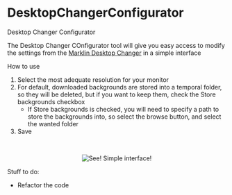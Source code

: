 # DesktopChangerConfigurator
Desktop Changer Configurator

The Desktop Changer COnfigurator tool will give you easy access to modify the settings from the <a href="https://github.com/Diablillowilly/DesktopChanger/">Marklin Desktop Changer</a> in a simple interface

How to use

1. Select the most adequate resolution for your monitor
2. For default, downloaded backgrounds are stored into a temporal folder, so they will be deleted, but if you want to keep them, check the Store backgrounds checkbox
    - If Store backgrounds is checked, you will need to specify a path to store the backgrounds into, so select the browse button, and select the wanted folder
3. Save

<br>

<p align="center">
  <img  alt="See! Simple interface!" src="https://i.imgur.com/m6jyjwT.png">
</p>



Stuff to do:
 - Refactor the code
